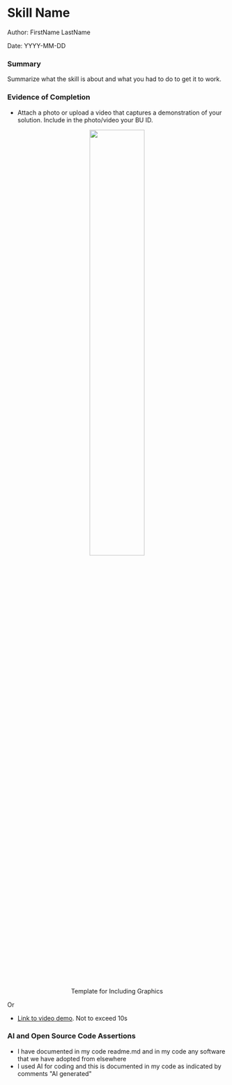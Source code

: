#  Skill Name

Author: FirstName LastName

Date: YYYY-MM-DD

### Summary

Summarize what the skill is about and what you had to do to get it to work. 

### Evidence of Completion
- Attach a photo or upload a video that captures a demonstration of
  your solution. Include in the photo/video your BU ID.

<p align="center">
<img src="./images/ece444.png" width="50%">
</p>
<p align="center">
Template for Including Graphics
</p>

Or

- [Link to video demo](). Not to exceed 10s

### AI and Open Source Code Assertions

- I have documented in my code readme.md and in my code any
software that we have adopted from elsewhere
- I used AI for coding and this is documented in my code as
indicated by comments "AI generated" 



